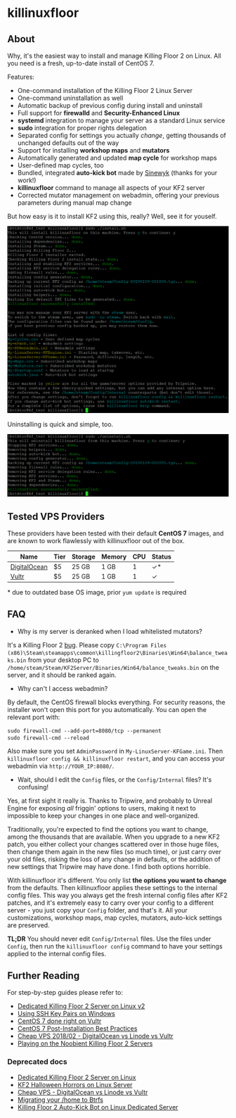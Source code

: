 # killinuxfloor

## About

Why, it's the easiest way to install and manage Killing Floor 2 on Linux. All you need is a fresh, up-to-date install of CentOS 7.

Features:

* One-command installation of the Killing Floor 2 Linux Server
* One-command uninstallation as well
* Automatic backup of previous config during install and uninstall
* Full support for **firewalld** and **Security-Enhanced Linux**
* **systemd** integration to manage your server as a standard Linux service
* **sudo** integration for proper rights delegation
* Separated config for settings you actually _change_, getting thousands of unchanged defaults out of the way
* Support for installing **workshop maps** and **mutators**
* Automatically generated and updated **map cycle** for workshop maps
* User-defined map cycles, too
* Bundled, integrated **auto-kick bot** made by [Sinewyk](https://github.com/Sinewyk/kf2_autokick) (thanks for your work!)
* **killinuxfloor** command to manage all aspects of your KF2 server
* Corrected mutator management on webadmin, offering your previous parameters during manual map change

But how easy is it to install KF2 using this, really? Well, see it for youself.

![](img/install.png)

Uninstalling is quick and simple, too.

![](img/uninstall.png)

## Tested VPS Providers

These providers have been tested with their default **CentOS 7** images, and are known to work flawlessly with killinuxfloor out of the box.

Name | Tier | Storage | Memory | CPU | Status
---|---|---|---|---|---
[DigitalOcean](https://www.digitalocean.com/?refcode=8d14c4) | $5 | 25 GB | 1 GB | 1 | ✓\*
[Vultr](https://www.vultr.com/?ref=7244064) | $5 | 25 GB | 1 GB | 1 | ✓ 

\* due to outdated base OS image, prior `yum update` is required

## FAQ

* Why is my server is deranked when I load whitelisted mutators?

It's a Killing Floor 2 [bug](https://forums.tripwireinteractive.com/forum/killing-floor-2/technical-support-ae/the-bug-report-ae/2328058-whitelisted-mutator-got-unranked-in-these-conditions). Please copy `C:\Program Files (x86)\Steam\steamapps\common\killingfloor2\Binaries\Win64\balance_tweaks.bin` from your desktop PC to `/home/steam/Steam/KF2Server/Binaries/Win64/balance_tweaks.bin` on the server, and it should be ranked again.

* Why can't I access webadmin?

By default, the CentOS firewall blocks everything. For security reasons, the installer won't open this port for you automatically. You can open the relevant port with:

```
sudo firewall-cmd --add-port=8080/tcp --permanent
sudo firewall-cmd --reload
```

Also make sure you set `AdminPassword` in `My-LinuxServer-KFGame.ini`. Then `killinuxfloor config && killinuxfloor restart`, and you can access your webadmin via `http://YOUR_IP:8080/`.

* Wait, should I edit the `Config` files, or the `Config/Internal` files? It's confusing!

Yes, at first sight it really is. Thanks to Tripwire, and probably to Unreal Engine for exposing _all_ friggin' options to users, making it next to impossible to keep your changes in one place and well-organized.

Traditionally, you're expected to find the options you want to change, among the thousands that are available. When you upgrade to a new KF2 patch, you either collect your changes scattered over in those huge files, then change them again in the new files (so much time), or just carry over your old files, risking the loss of any change in defaults, or the addition of new settings that Tripwire may have done. I find both options horrible.

With killinuxfloor it's different. You only list **the options you want to change** from the defaults. Then killinuxfloor applies these settings to the internal config files. This way you always get the fresh internal config files after KF2 patches, and it's extremely easy to carry over your config to a different server - you just copy your `Config` folder, and that's it. All your customizations, workshop maps, map cycles, mutators, auto-kick settings are preserved.

**TL;DR** You should never edit `Config/Internal` files. Use the files under `Config`, then run the `killinuxfloor config` command to have your settings applied to the internal config files.

## Further Reading

For step-by-step guides please refer to:

* [Dedicated Killing Floor 2 Server on Linux v2](https://noobient.com/post/177032104336/dedicated-killing-floor-2-server-on-linux-v2)
* [Using SSH Key Pairs on Windows](https://noobient.com/post/177021102131/using-ssh-key-pairs-on-windows)
* [CentOS 7 done right on Vultr](https://noobient.com/post/177025083491/centos-7-done-right-on-vultr)
* [CentOS 7 Post-Installation Best Practices](https://noobient.com/post/177024981091/centos-7-post-installation-best-practices)
* [Cheap VPS 2018/02 - DigitalOcean vs Linode vs Vultr](https://noobient.com/post/170833729621/cheap-vps-201802-digitalocean-vs-linode-vs)
* [Playing on the Noobient Killing Floor 2 Servers](https://noobient.com/post/176812638301/playing-on-the-noobient-killing-floor-2-servers)

### Deprecated docs

* [Dedicated Killing Floor 2 Server on Linux](https://noobient.com/post/166215861971/dedicated-killing-floor-2-server-on-linux)
* [KF2 Halloween Horrors on Linux Server](https://noobient.com/post/166513354986/kf2-halloween-horrors-on-linux-server)
* [Cheap VPS - DigitalOcean vs Linode vs Vultr](https://noobient.com/post/166745112166/cheap-vps-digitalocean-vs-linode-vs-vultr)
* [Migrating your /home to Btrfs](https://noobient.com/post/168802452746/migrating-your-home-to-btrfs)
* [Killing Floor 2 Auto-Kick Bot on Linux Dedicated Server](https://noobient.com/post/175434585701/killing-floor-2-auto-kick-bot-on-linux-dedicated)
